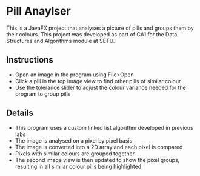 # Pill Anaylser

This is a JavaFX project that analyses a picture of pills and groups them by their colours. This project was developed as part of CA1 for the Data Structures and Algorithms module at SETU.

## Instructions
* Open an image in the program using File>Open
* Click a pill in the top image view to find other pills of similar colour
* Use the tolerance slider to adjust the colour variance needed for the program to group pills

## Details
* This program uses a custom linked list algorithm developed in previous labs
* The image is analysed on a pixel by pixel basis
* The image is converted into a 2D array and each pixel is compared
* Pixels with similar colours are grouped together
* The second image view is then updated to show the pixel groups, resulting in all similar colour pills being highlighted
